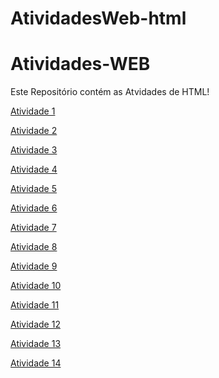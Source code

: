 # AtividadesWeb-html

# Atividades-WEB
Este Repositório contém as Atvidades de HTML!

[Atividade 1](https://deboraliah.github.io/Atividade1/)

[Atividade 2](https://deboraliah.github.io/Atividade2/)

[Atividade 3](https://deboraliah.github.io/Atividade3/)

[Atividade 4](https://deboraliah.github.io/Atividade4/)

[Atividade 5](https://deboraliah.github.io/Atividade5/)

[Atividade 6](https://deboraliah.github.io/Atividade6/)

[Atividade 7](https://deboraliah.github.io/Atividade7/)

[Atividade 8]()

[Atividade 9]()

[Atividade 10]()

[Atividade 11]()

[Atividade 12]()

[Atividade 13]()

[Atividade 14]()






























